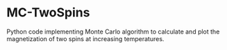 # MC-TwoSpins
Python code implementing Monte Carlo algorithm to calculate and plot the magnetization of two spins at increasing temperatures.
